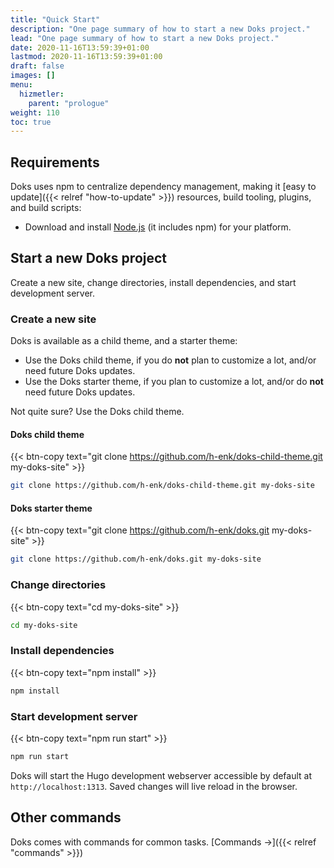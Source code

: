 ```yaml
---
title: "Quick Start"
description: "One page summary of how to start a new Doks project."
lead: "One page summary of how to start a new Doks project."
date: 2020-11-16T13:59:39+01:00
lastmod: 2020-11-16T13:59:39+01:00
draft: false
images: []
menu:
  hizmetler:
    parent: "prologue"
weight: 110
toc: true
---
```


## Requirements

Doks uses npm to centralize dependency management, making it [easy to update]({{< relref "how-to-update" >}}) resources, build tooling, plugins, and build scripts:

- Download and install [Node.js](https://nodejs.org/) (it includes npm) for your platform.

## Start a new Doks project

Create a new site, change directories, install dependencies, and start development server.

### Create a new site

Doks is available as a child theme, and a starter theme:

- Use the Doks child theme, if you do __not__ plan to customize a lot, and/or need future Doks updates.
- Use the Doks starter theme, if you plan to customize a lot, and/or do __not__ need future Doks updates.

Not quite sure? Use the Doks child theme.

#### Doks child theme

{{< btn-copy text="git clone https://github.com/h-enk/doks-child-theme.git my-doks-site" >}}

```bash
git clone https://github.com/h-enk/doks-child-theme.git my-doks-site
```

#### Doks starter theme

{{< btn-copy text="git clone https://github.com/h-enk/doks.git my-doks-site" >}}

```bash
git clone https://github.com/h-enk/doks.git my-doks-site
```

### Change directories

{{< btn-copy text="cd my-doks-site" >}}

```bash
cd my-doks-site
```

### Install dependencies

{{< btn-copy text="npm install" >}}

```bash
npm install
```

### Start development server

{{< btn-copy text="npm run start" >}}

```bash
npm run start
```

Doks will start the Hugo development webserver accessible by default at `http://localhost:1313`. Saved changes will live reload in the browser.

## Other commands

Doks comes with commands for common tasks. [Commands →]({{< relref "commands" >}})
